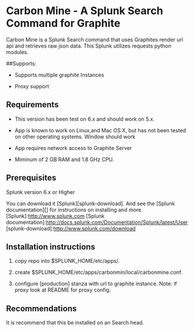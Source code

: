 Carbon Mine - A Splunk Search Command for Graphite
=================

Carbon Mine is a Splunk Search command that uses Graphites render url api and retrieves raw json data.
This Splunk utilizes requests python modules.

##Supports:
* Supports multiple graphite Instances

* Proxy support




Requirements
---------

* This version has been test on 6.x and should work on 5.x.

* App is known to work on Linux,and Mac OS X, but has not been tested on other operating systems. Window should work

* App requires network access to Graphite Server

* Miminum of 2 GB RAM and 1.8 GHz CPU.



Prerequisites
---------

Splunk version 6.x or Higher

You can download it [Splunk][splunk-download].  And see the [Splunk documentation][] for instructions on installing and more.
[Splunk]:http://www.splunk.com
[Splunk documentation]:http://docs.splunk.com/Documentation/Splunk/latest/User
[splunk-download]:http://www.splunk.com/download

Installation instructions
---------

1) copy repo into $SPLUNK_HOME/etc/apps/.

2) create $SPLUNK_HOME/etc/apps/carbonmin/local/carbonmine.conf.

3) configure [production] stanza with url to graphite instance. Note: if proxy look at README for proxy config.


Recommendations
---------

It is recommend that this be installed on an Search head.
